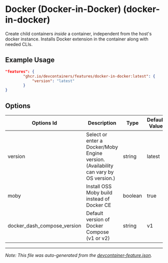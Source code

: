 
# Docker (Docker-in-Docker) (docker-in-docker)

Create child containers *inside* a container, independent from the host's docker instance. Installs Docker extension in the container along with needed CLIs.

## Example Usage

```json
"features": {
        "ghcr.io/devcontainers/features/docker-in-docker:latest": {
            "version": "latest"
        }
}
```

## Options

| Options Id | Description | Type | Default Value |
|-----|-----|-----|-----|
| version | Select or enter a Docker/Moby Engine version. (Availability can vary by OS version.) | string | latest |
| moby | Install OSS Moby build instead of Docker CE | boolean | true |
| docker_dash_compose_version | Default version of Docker Compose (v1 or v2) | string | v1 |

---

_Note: This file was auto-generated from the [devcontainer-feature.json](./devcontainer-feature.json)._

